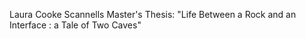 Laura Cooke Scannells Master's Thesis: "Life Between a Rock and an Interface : a Tale of Two Caves"
